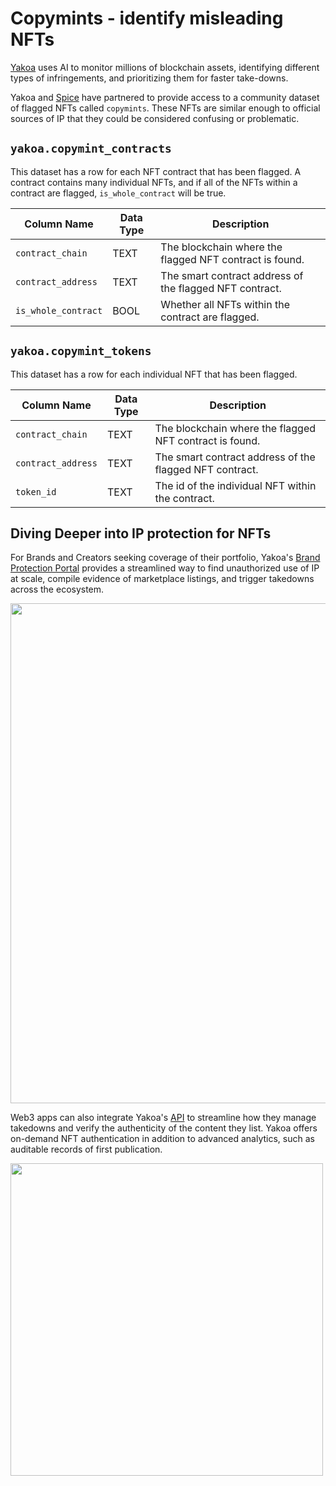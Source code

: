 # Copymints - identify misleading NFTs

[Yakoa](https://www.yakoa.io/) uses AI to monitor millions of blockchain assets, identifying different types of infringements, and prioritizing them for faster take-downs.

Yakoa and [Spice](https://spice.ai) have partnered to provide access to a community dataset of flagged NFTs called `copymints`. These NFTs are similar enough to official sources of IP that they could be considered confusing or problematic.

## `yakoa.copymint_contracts`

This dataset has a row for each NFT contract that has been flagged. A contract contains many individual NFTs, and if all of the NFTs within a contract are flagged, `is_whole_contract` will be true.

| Column Name         | Data Type | Description                                             |
| ------------------- | --------- | ------------------------------------------------------- |
| `contract_chain`    | TEXT      | The blockchain where the flagged NFT contract is found. |
| `contract_address`  | TEXT      | The smart contract address of the flagged NFT contract. |
| `is_whole_contract` | BOOL      | Whether all NFTs within the contract are flagged.       |

## `yakoa.copymint_tokens`

This dataset has a row for each individual NFT that has been flagged.

| Column Name        | Data Type | Description                                             |
| ------------------ | --------- | ------------------------------------------------------- |
| `contract_chain`   | TEXT      | The blockchain where the flagged NFT contract is found. |
| `contract_address` | TEXT      | The smart contract address of the flagged NFT contract. |
| `token_id`         | TEXT      | The id of the individual NFT within the contract.       |

## Diving Deeper into IP protection for NFTs

For Brands and Creators seeking coverage of their portfolio, Yakoa's [Brand Protection Portal](https://www.yakoa.io/solutions/brands-and-creators) provides a streamlined way to find unauthorized use of IP at scale, compile evidence of marketplace listings, and trigger takedowns across the ecosystem.

<a href="https://www.yakoa.io/solutions/brands-and-creators">
  <img src="https://imagedelivery.net/HyTs22ttunfIlvyd6vumhQ/8099af19-230b-47e8-e2cc-ad2b9874d000/public" width="800" />
</a>

Web3 apps can also integrate Yakoa's [API](https://www.yakoa.io/solutions/web3-apps) to streamline how they manage takedowns and verify the authenticity of the content they list. Yakoa offers on-demand NFT authentication in addition to advanced analytics, such as auditable records of first publication.

<a href="https://www.yakoa.io/solutions/web3-apps">
  <img src="https://spiceaistatic.blob.core.windows.net/public/yakoa_web3_apps.png" width="500" />
</a>
